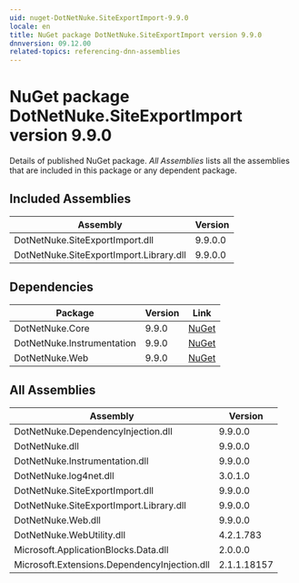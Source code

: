 ```yaml
---
uid: nuget-DotNetNuke.SiteExportImport-9.9.0
locale: en
title: NuGet package DotNetNuke.SiteExportImport version 9.9.0
dnnversion: 09.12.00
related-topics: referencing-dnn-assemblies
---
```


# NuGet package DotNetNuke.SiteExportImport version 9.9.0
Details of published NuGet package.
*All Assemblies* lists all the assemblies that are included in this package or any dependent package.

## Included Assemblies

|Assembly|Version|
|---|---|
|DotNetNuke.SiteExportImport.dll|9.9.0.0|
|DotNetNuke.SiteExportImport.Library.dll|9.9.0.0|

## Dependencies

|Package|Version|Link|
|---|---|---|
|DotNetNuke.Core|9.9.0|[NuGet](https://www.nuget.org/packages/DotNetNuke.Core/9.9.0)|
|DotNetNuke.Instrumentation|9.9.0|[NuGet](https://www.nuget.org/packages/DotNetNuke.Instrumentation/9.9.0)|
|DotNetNuke.Web|9.9.0|[NuGet](https://www.nuget.org/packages/DotNetNuke.Web/9.9.0)|

## All Assemblies

|Assembly|Version|
|---|---|
|DotNetNuke.DependencyInjection.dll|9.9.0.0|
|DotNetNuke.dll|9.9.0.0|
|DotNetNuke.Instrumentation.dll|9.9.0.0|
|DotNetNuke.log4net.dll|3.0.1.0|
|DotNetNuke.SiteExportImport.dll|9.9.0.0|
|DotNetNuke.SiteExportImport.Library.dll|9.9.0.0|
|DotNetNuke.Web.dll|9.9.0.0|
|DotNetNuke.WebUtility.dll|4.2.1.783|
|Microsoft.ApplicationBlocks.Data.dll|2.0.0.0|
|Microsoft.Extensions.DependencyInjection.dll|2.1.1.18157|

